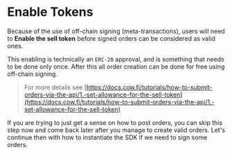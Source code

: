 # Enable Tokens

Because of the use of off-chain signing (meta-transactions), users will need to **Enable the sell token** before signed orders can be considered as valid ones.

This enabling is technically an `ERC-20` approval, and is something that needs to be done only once. After this all order creation can be done for free using off-chain signing.

> For more details see [https://docs.cow.fi/tutorials/how-to-submit-orders-via-the-api/1.-set-allowance-for-the-sell-token](https://docs.cow.fi/tutorials/how-to-submit-orders-via-the-api/1.-set-allowance-for-the-sell-token)

If you are trying to just get a sense on how to post orders, you can skip this step now and come back later after you manage to create valid orders. Let's continue then with how to instantiate the SDK if we need to sign some orders.
